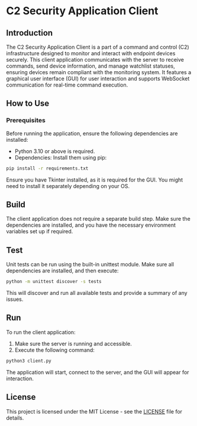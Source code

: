 # C2 Security Application Client
## Introduction
The C2 Security Application Client is a part of a command and control (C2) infrastructure designed to monitor and interact with endpoint devices securely. This client application communicates with the server to receive commands, send device information, and manage watchlist statuses, ensuring devices remain compliant with the monitoring system. It features a graphical user interface (GUI) for user interaction and supports WebSocket communication for real-time command execution.

## How to Use
### Prerequisites
Before running the application, ensure the following dependencies are installed:

- Python 3.10 or above is required.
- Dependencies: Install them using pip:

```bash
pip install -r requirements.txt
```

Ensure you have Tkinter installed, as it is required for the GUI. You might need to install it separately depending on your OS.

## Build
The client application does not require a separate build step. Make sure the dependencies are installed, and you have the necessary environment variables set up if required.

## Test
Unit tests can be run using the built-in unittest module. Make sure all dependencies are installed, and then execute:

```bash
python -m unittest discover -s tests
```
This will discover and run all available tests and provide a summary of any issues.

## Run
To run the client application:

1. Make sure the server is running and accessible.
2. Execute the following command:

```bash
python3 client.py
```

The application will start, connect to the server, and the GUI will appear for interaction.

## License
This project is licensed under the MIT License - see the [LICENSE](LICENSE) file for details.
